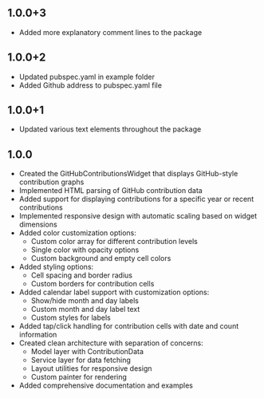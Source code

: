 ## 1.0.0+3
- Added more explanatory comment lines to the package

## 1.0.0+2
- Updated pubspec.yaml in example folder
- Added Github address to pubspec.yaml file

## 1.0.0+1
- Updated various text elements throughout the package

## 1.0.0

- Created the GitHubContributionsWidget that displays GitHub-style contribution graphs
- Implemented HTML parsing of GitHub contribution data
- Added support for displaying contributions for a specific year or recent contributions
- Implemented responsive design with automatic scaling based on widget dimensions
- Added color customization options:
  - Custom color array for different contribution levels
  - Single color with opacity options
  - Custom background and empty cell colors
- Added styling options:
  - Cell spacing and border radius
  - Custom borders for contribution cells
- Added calendar label support with customization options:
  - Show/hide month and day labels
  - Custom month and day label text
  - Custom styles for labels
- Added tap/click handling for contribution cells with date and count information
- Created clean architecture with separation of concerns:
  - Model layer with ContributionData
  - Service layer for data fetching
  - Layout utilities for responsive design
  - Custom painter for rendering
- Added comprehensive documentation and examples
